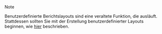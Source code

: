 > [!NOTE]
> Benutzerdefinierte Berichtslayouts sind eine veraltete Funktion, die ausläuft. Stattdessen sollten Sie mit der Erstellung benutzerdefinierter Layouts beginnen, wie [hier](../ui-get-started-layouts.md) beschrieben.